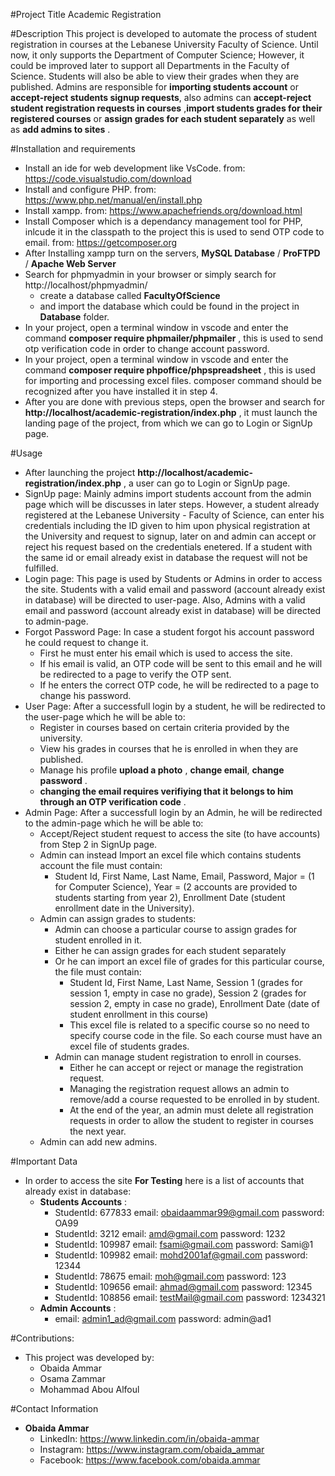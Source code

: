 #Project Title
Academic Registration

#Description
This project is developed to automate the process of student registration in courses at the Lebanese University Faculty of Science. Until now, it only supports the Department of Computer Science; However, it could be improved later to support all Departments in the Faculty of Science. Students will also be able to view their grades when they are published. Admins are responsible for **importing students account** or **accept-reject students signup requests**, also admins can **accept-reject student registration requests in courses** ,**import students grades for their registered courses** or **assign grades for each student separately** as well as **add admins to sites** .

#Installation and requirements
- Install an ide for web development like VsCode. from: https://code.visualstudio.com/download
- Install and configure PHP. from: https://www.php.net/manual/en/install.php
- Install xampp. from: https://www.apachefriends.org/download.html
- Install Composer which is a dependancy management tool for PHP, inlcude it in the classpath to the project this is used to send OTP code to email. from: https://getcomposer.org 
- After Installing xampp turn on the servers, **MySQL Database** / **ProFTPD** / **Apache Web Server**
- Search for phpmyadmin in your browser or simply search for http://localhost/phpmyadmin/ 
  - create a database called **FacultyOfScience**
  - and import the database which could be found in the project in **Database** folder.
- In your project, open a terminal window in vscode and enter the command **composer require phpmailer/phpmailer** , this is used to send otp verification code in order to change account password.
- In your project, open a terminal window in vscode and enter the command **composer require phpoffice/phpspreadsheet** , this is used for importing and processing excel files. composer command should be recognized after you have installed it in step 4.
- After you are done with previous steps, open the browser and search for **http://localhost/academic-registration/index.php** , it must launch the landing page of the project, from which we can go to Login or SignUp page.

#Usage
- After launching the project **http://localhost/academic-registration/index.php** , a user can go to Login or SignUp page.
- SignUp page: Mainly admins import students account from the admin page which will be discusses in later steps. However, a student already registered at the Lebanese University - Faculty of Science, can enter his credentials including the ID given to him upon physical registration at the University and request to signup, later on and admin can accept or reject his request based on the credentials enetered. If a student with the same id or email already exist in database the request will not be fulfilled.
- Login page: This page is used by Students or Admins in order to access the site. Students with a valid email and password (account already exist in database) will be directed to user-page. Also, Admins with a valid email and password (account already exist in database) will be directed to admin-page.
- Forgot Password Page: In case a student forgot his account password he could request to change it.
  - First he must enter his email which is used to access the site.
  - If his email is valid, an OTP code will be sent to this email and he will be redirected to a page to verify the OTP sent.
  - If he enters the correct OTP code, he will be redirected to a page to change his password.
- User Page: After a successfull login by a student, he will be redirected to the user-page which he will be able to: 
  - Register in courses based on certain criteria provided by the university.
  - View his grades in courses that he is enrolled in when they are published.
  - Manage his profile **upload a photo** , **change email**, **change password** .
  - **changing the email requires verifiying that it belongs to him through an OTP verification code** .
- Admin Page: After a successfull login by an Admin, he will be redirected to the admin-page which he will be able to: 
  - Accept/Reject student request to access the site (to have accounts) from Step 2 in SignUp page.
  - Admin can instead Import an excel file which contains students account the file must contain:
    - Student Id, First Name, Last Name, Email, Password, Major = (1 for Computer Science), Year = (2 accounts are provided to students starting from year 2), Enrollment Date (student enrollment date in the University).
  - Admin can assign grades to students:
    - Admin can choose a particular course to assign grades for student enrolled in it.
    - Either he can assign grades for each student separately
    - Or he can import an excel file of grades for this particular course, the file must contain:
      - Student Id, First Name, Last Name, Session 1 (grades for session 1, empty in case no grade), Session 2 (grades for session 2, empty in case no grade), Enrollment Date (date of student enrollment in this course)
      - This excel file is related to a specific course so no need to specify course code in the file. So each course must have an excel file of students grades.
    - Admin can manage student registration to enroll in courses.
      - Either he can accept or reject or manage the registration request.
      - Managing the registration request allows an admin to remove/add a course requested to be enrolled in by student.
      - At the end of the year, an admin must delete all registration requests in order to allow the student to register in courses the next year.
  - Admin can add new admins.

#Important Data
- In order to access the site **For Testing** here is a list of accounts that already exist in database:
  - **Students Accounts** :
    - StudentId: 677833 email: obaidaammar99@gmail.com  password: OA99
    - StudentId: 3212 email: amd@gmail.com  password: 1232
    - StudentId: 109987 email: fsami@gmail.com password: Sami@1
    - StudentId: 109982 email: mohd2001af@gmail.com  password: 12344
    - StudentId: 78675 email: moh@gmail.com  password: 123
    - StudentId: 109656 email: ahmad@gmail.com  password: 12345
    - StudentId: 108856 email: testMail@gmail.com  password: 1234321
  - **Admin Accounts** :
    - email: admin1_ad@gmail.com  password: admin@ad1

#Contributions:
- This project was developed by:
  - Obaida Ammar
  - Osama Zammar
  - Mohammad Abou Alfoul

#Contact Information
- **Obaida Ammar**
  - LinkedIn: https://www.linkedin.com/in/obaida-ammar
  - Instagram: https://www.instagram.com/obaida_ammar
  - Facebook: https://www.facebook.com/obaida.ammar

  
